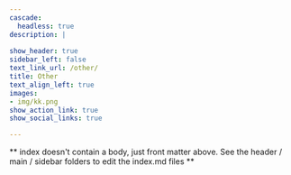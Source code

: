 ```yaml
---
cascade:
  headless: true
description: |
  
show_header: true
sidebar_left: false
text_link_url: /other/
title: Other
text_align_left: true
images:
- img/kk.png
show_action_link: true
show_social_links: true

---
```


** index doesn't contain a body, just front matter above.
See the header / main / sidebar folders to edit the index.md files **
